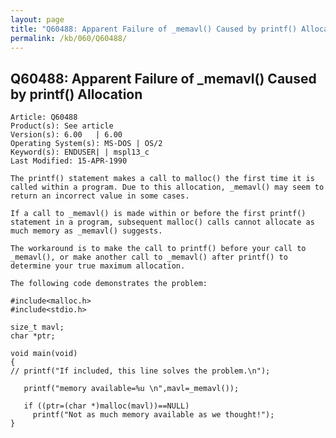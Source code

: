 ```yaml
---
layout: page
title: "Q60488: Apparent Failure of _memavl() Caused by printf() Allocation"
permalink: /kb/060/Q60488/
---
```


## Q60488: Apparent Failure of _memavl() Caused by printf() Allocation

	Article: Q60488
	Product(s): See article
	Version(s): 6.00   | 6.00
	Operating System(s): MS-DOS | OS/2
	Keyword(s): ENDUSER| | mspl13_c
	Last Modified: 15-APR-1990
	
	The printf() statement makes a call to malloc() the first time it is
	called within a program. Due to this allocation, _memavl() may seem to
	return an incorrect value in some cases.
	
	If a call to _memavl() is made within or before the first printf()
	statement in a program, subsequent malloc() calls cannot allocate as
	much memory as _memavl() suggests.
	
	The workaround is to make the call to printf() before your call to
	_memavl(), or make another call to _memavl() after printf() to
	determine your true maximum allocation.
	
	The following code demonstrates the problem:
	
	#include<malloc.h>
	#include<stdio.h>
	
	size_t mavl;
	char *ptr;
	
	void main(void)
	{
	// printf("If included, this line solves the problem.\n");
	
	   printf("memory available=%u \n",mavl=_memavl());
	
	   if ((ptr=(char *)malloc(mavl))==NULL)
	     printf("Not as much memory available as we thought!");
	}
